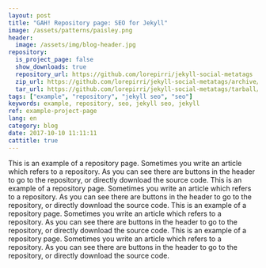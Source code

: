 ```yaml
---
layout: post
title: "GAH! Repository page: SEO for Jekyll"
image: /assets/patterns/paisley.png
header:
  image: /assets/img/blog-header.jpg
repository:
  is_project_page: false
  show_downloads: true
  repository_url: https://github.com/lorepirri/jekyll-social-metatags
  zip_url: https://github.com/lorepirri/jekyll-social-metatags/archive/master.zip
  tar_url: https://github.com/lorepirri/jekyll-social-metatags/tarball/master
tags: ["example", "repository", "jekyll seo", "seo"]
keywords: example, repository, seo, jekyll seo, jekyll  
ref: example-project-page
lang: en
category: blog
date: 2017-10-10 11:11:11
cattitle: true
---
```


This is an example of a repository page. Sometimes you write an article which refers to a repository. As you can see there are buttons in the header to go to the repository, or directly download the source code.  This is an example of a repository page. Sometimes you write an article which refers to a repository. As you can see there are buttons in the header to go to the repository, or directly download the source code.  This is an example of a repository page. Sometimes you write an article which refers to a repository. As you can see there are buttons in the header to go to the repository, or directly download the source code.  This is an example of a repository page. Sometimes you write an article which refers to a repository. As you can see there are buttons in the header to go to the repository, or directly download the source code.
